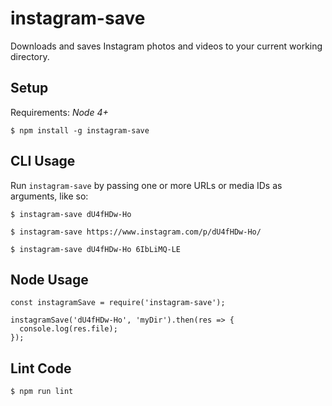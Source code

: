 instagram-save
==============

Downloads and saves Instagram photos and videos to your current working
directory.

## Setup

Requirements: *Node 4+*

```
$ npm install -g instagram-save
```

## CLI Usage

Run `instagram-save` by passing one or more URLs or media IDs as arguments,
like so:

```
$ instagram-save dU4fHDw-Ho

$ instagram-save https://www.instagram.com/p/dU4fHDw-Ho/

$ instagram-save dU4fHDw-Ho 6IbLiMQ-LE
```

## Node Usage

```
const instagramSave = require('instagram-save');

instagramSave('dU4fHDw-Ho', 'myDir').then(res => {
  console.log(res.file);
});
```

## Lint Code

```
$ npm run lint
```
